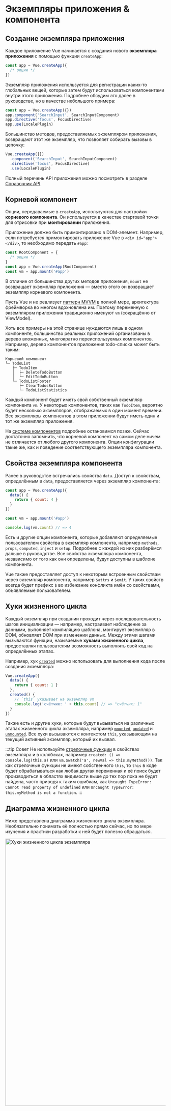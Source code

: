 # Экземпляры приложения & компонента

## Создание экземпляра приложения

Каждое приложение Vue начинается с создания нового **экземпляра приложения** с помощью функции `createApp`:

```js
const app = Vue.createApp({
  /* опции */
})
```

Экземпляр приложения используется для регистрации каких-то глобальных вещей, которые затем будут использоваться компонентами внутри этого приложения. Подробнее обсудим это далее в руководстве, но в качестве небольшого примера:

```js
const app = Vue.createApp({})
app.component('SearchInput', SearchInputComponent)
app.directive('focus', FocusDirective)
app.use(LocalePlugin)
```

Большинство методов, предоставляемых экземпляром приложения, возвращают этот же экземпляр, что позволяет собирать вызовы в цепочку:

```js
Vue.createApp({})
  .component('SearchInput', SearchInputComponent)
  .directive('focus', FocusDirective)
  .use(LocalePlugin)
```

Полный перечень API приложения можно посмотреть в разделе [Справочник API](../api/application-api.md).

## Корневой компонент

Опции, передаваемые в `createApp`, используются для настройки **корневого компонента**. Он используется в качестве стартовой точки для отрисовки при **монтировании** приложения.

Приложение должно быть примонтировано в DOM-элемент. Например, если потребуется примонтировать приложение Vue в `<div id="app"></div>`, то необходимо передать `#app`:

```js
const RootComponent = {
  /* опции */
}
const app = Vue.createApp(RootComponent)
const vm = app.mount('#app')
```

В отличие от большинства других методов приложения, `mount` не возвращает экземпляр приложения — вместо этого он возвращает экземпляр корневого компонента.

Пусть Vue и не реализует [паттерн MVVM](https://ru.wikipedia.org/wiki/Model-View-ViewModel) в полной мере, архитектура фреймворка во многом вдохновлена им. Поэтому переменную с экземпляром приложения традиционно именуют `vm` (сокращённо от ViewModel).

Хоть все примеры на этой странице нуждаются лишь в одном компоненте, большинство реальных приложений организованы в дерево вложенных, многократно переиспользуемых компонентов. Например, дерево компонентов приложения todo-списка может быть таким:

```
Корневой компонент
└─ TodoList
   ├─ TodoItem
   │  ├─ DeleteTodoButton
   │  └─ EditTodoButton
   └─ TodoListFooter
      ├─ ClearTodosButton
      └─ TodoListStatistics
```

Каждый компонент будет иметь свой собственный экземпляр компонента `vm`. У некоторых компонентов, таких как `TodoItem`, вероятно будет несколько экземпляров, отображаемых в один момент времени. Все экземпляры компонентов в этом приложении будут иметь один и тот же экземпляр приложения.

На [системе компонентов](component-basics.md) подробнее остановимся позже. Сейчас достаточно запомнить, что корневой компонент на самом деле ничем не отличается от любого другого компонента. Опции конфигурации такие же, как и поведение соответствующего экземпляра компонента.

## Свойства экземпляра компонента

Ранее в руководстве встречались свойства `data`. Доступ к свойствам, определённым в `data`, предоставляется через экземпляр компонента:

```js
const app = Vue.createApp({
  data() {
    return { count: 4 }
  }
})

const vm = app.mount('#app')

console.log(vm.count) // => 4
```

Есть и другие опции компонента, которые добавляют определяемые пользователем свойства в экземпляр компонента, например `methods`, `props`, `computed`, `inject` и `setup`. Подробнее с каждой из них разберёмся дальше в руководстве. Все свойства экземпляра компонента, независимо от того как они определены, будут доступны в шаблоне компонента.

Vue также предоставляет доступ к некоторым встроенным свойствам через экземпляр компонента, например `$attrs` и `$emit`. У таких свойств всегда будет префикс `$` во избежание конфликта имён со свойствами, объявляемые пользователем.

## Хуки жизненного цикла

Каждый экземпляр при создании проходит через последовательность шагов инициализации — например, настраивает наблюдение за данными, выполняет компиляцию шаблона, монтирует экземпляр в DOM, обновляет DOM при изменении данных. Между этими шагами вызываются функции, называемые **хуками жизненного цикла**, предоставляя пользователям возможность выполнять свой код на определённых этапах.

Например, хук [`created`](../api/options-lifecycle-hooks.md#created) можно использовать для выполнения кода после создания экземпляра:

```js
Vue.createApp({
  data() {
    return { count: 1 }
  },
  created() {
    // `this` указывает на экземпляр vm
    console.log('счётчик: ' + this.count) // => "счётчик: 1"
  }
})
```

Также есть и другие хуки, которые будут вызываться на различных этапах жизненного цикла экземпляра, например [`mounted`](../api/options-lifecycle-hooks.md#mounted), [`updated`](../api/options-lifecycle-hooks.md#updated) и [`unmounted`](../api/options-lifecycle-hooks.md#unmounted). Все хуки вызываются с контекстом `this`, указывающим на текущий активный экземпляр, который их вызвал.

:::tip Совет
Не используйте [стрелочные функции](https://developer.mozilla.org/ru/docs/Web/JavaScript/Reference/Functions/Arrow_functions) в свойствах экземпляра и в коллбэках, например `created: () => console.log(this.a)` или `vm.$watch('a', newVal => this.myMethod())`. Так как стрелочные функции не имеют собственного `this`, то `this` в коде будет обрабатываться как любая другая переменная и её поиск будет производиться в областях видимости выше до тех пор пока не будет найдена, часто приводя к таким ошибкам, как `Uncaught TypeError: Cannot read property of undefined` или `Uncaught TypeError: this.myMethod is not a function`.
:::

## Диаграмма жизненного цикла

Ниже представлена диаграмма жизненного цикла экземпляра. Необязательно понимать её полностью прямо сейчас, но по мере изучения и практики разработки к ней будет полезно обращаться.

<img src="/images/lifecycle.svg" width="840" height="auto" style="margin: 0px auto; display: block; max-width: 100%;" loading="lazy" alt="Хуки жизненного цикла экземпляра">
